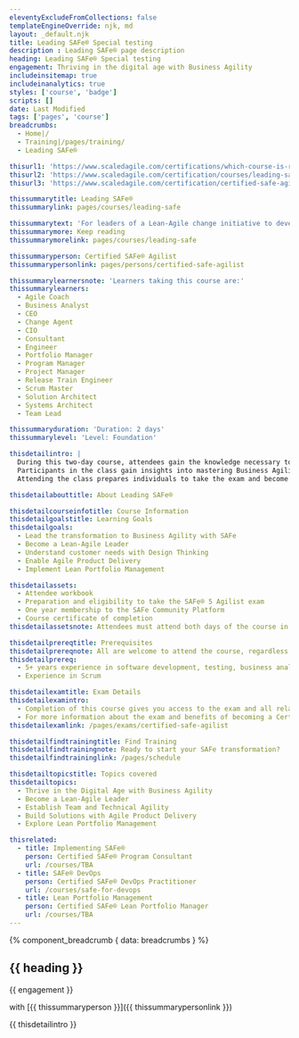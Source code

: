 ```yaml
---
eleventyExcludeFromCollections: false
templateEngineOverride: njk, md
layout: _default.njk
title: Leading SAFe® Special testing
description : Leading SAFe® page description
heading: Leading SAFe® Special testing
engagement: Thriving in the digital age with Business Agility
includeinsitemap: true
includeinanalytics: true
styles: ['course', 'badge']
scripts: []
date: Last Modified
tags: ['pages', 'course']
breadcrumbs:
  - Home|/
  - Training|/pages/training/
  - Leading SAFe®

thisurl1: 'https://www.scaledagile.com/certifications/which-course-is-right-for-me/'
thisurl2: 'https://www.scaledagile.com/certification/courses/leading-safe/'
thisurl3: 'https://www.scaledagile.com/certification/certified-safe-agilist/'

thissummarytitle: Leading SAFe®
thissummarylink: pages/courses/leading-safe

thissummarytext: 'For leaders of a Lean-Agile change initiative to develop a Lean-Agile Mindset and apply the principles and practices of the Scaled Agile Framework® (SAFe®) to support Agile Teams, programs, and'
thissummarymore: Keep reading
thissummarymorelink: pages/courses/leading-safe

thissummaryperson: Certified SAFe® Agilist
thissummarypersonlink: pages/persons/certified-safe-agilist

thissummarylearnersnote: 'Learners taking this course are:'
thissummarylearners: 
  - Agile Coach
  - Business Analyst
  - CEO
  - Change Agent
  - CIO
  - Consultant
  - Engineer
  - Portfolio Manager
  - Program Manager
  - Project Manager
  - Release Train Engineer
  - Scrum Master
  - Solution Architect
  - Systems Architect
  - Team Lead

thissummaryduration: 'Duration: 2 days'
thissummarylevel: 'Level: Foundation' 

thisdetailintro: |
  During this two-day course, attendees gain the knowledge necessary to lead a Lean-Agile enterprise by leveraging the Scaled Agile Framework® (SAFe®) and its underlying principles derived from Lean, systems thinking, Agile development, product development flow, and DevOps.
  Participants in the class gain insights into mastering Business Agility in order to thrive in the competitive market. They discuss how to establish team and technical agility and organize and re-organize around the flow of value. They also learn and practice the skills for supporting and executing PI Planning events and coordinating multiple Agile Release Trains (ARTs). Participants in the class explore the importance of adopting a customer-centric mindset and design thinking approach to agile product delivery. Learners also develop an understanding for implementing a Lean Portfolio Management function in their enterprise.
  Attending the class prepares individuals to take the exam and become a certified SAFe® Agilist (SA)

thisdetailabouttitle: About Leading SAFe®

thisdetailcourseinfotitle: Course Information
thisdetailgoalstitle: Learning Goals
thisdetailgoals:
  - Lead the transformation to Business Agility with SAFe
  - Become a Lean-Agile Leader
  - Understand customer needs with Design Thinking
  - Enable Agile Product Delivery
  - Implement Lean Portfolio Management

thisdetailassets:
  - Attendee workbook
  - Preparation and eligibility to take the SAFe® 5 Agilist exam
  - One year membership to the SAFe Community Platform
  - Course certificate of completion
thisdetailassetsnote: Attendees must attend both days of the course in order to be eligible for the exam.

thisdetailprereqtitle: Prerequisites
thisdetailprereqnote: All are welcome to attend the course, regardless of experience. However, the following prerequisites are highly recommended
thisdetailprereq:
  - 5+ years experience in software development, testing, business analysis, product, or project management
  - Experience in Scrum

thisdetailexamtitle: Exam Details
thisdetailexamintro:
  - Completion of this course gives you access to the exam and all related study materials as part of your Learning Plan in the SAFe® Community Platform.
  - For more information about the exam and benefits of becoming a Certified SAFe® professional, click the More Exam Details button.
thisdetailexamlink: /pages/exams/certified-safe-agilist

thisdetailfindtrainingtitle: Find Training
thisdetailfindtrainingnote: Ready to start your SAFe transformation?
thisdetailfindtraininglink: /pages/schedule

thisdetailtopicstitle: Topics covered
thisdetailtopics:
  - Thrive in the Digital Age with Business Agility
  - Become a Lean-Agile Leader
  - Establish Team and Technical Agility
  - Build Solutions with Agile Product Delivery
  - Explore Lean Portfolio Management

thisrelated:
  - title: Implementing SAFe®
    person: Certified SAFe® Program Consultant
    url: /courses/TBA
  - title: SAFe® DevOps
    person: Certified SAFe® DevOps Practitioner
    url: /courses/safe-for-devops
  - title: Lean Portfolio Management
    person: Certified SAFe® Lean Portfolio Manager
    url: /courses/TBA
---
```

<main class="container">

{% component_breadcrumb { data: breadcrumbs } %}

<div class="default-grid">

<section class="">

  # {{ heading }}

  <p class="lead">{{ engagement }}</p>

  with [{{ thissummaryperson }}]({{ thissummarypersonlink }})

  {{ thisdetailintro }}

</section>

</div>
</main>